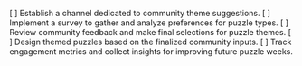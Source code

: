 [ ] Establish a channel dedicated to community theme suggestions.
[ ] Implement a survey to gather and analyze preferences for puzzle types.
[ ] Review community feedback and make final selections for puzzle themes.
[ ] Design themed puzzles based on the finalized community inputs.
[ ] Track engagement metrics and collect insights for improving future puzzle weeks.